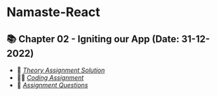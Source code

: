 # Namaste-React

## 📚 Chapter 02 - Igniting our App (Date: 31-12-2022)
- 📖 [_Theory Assignment Solution_](Class_2_Assignment.pdf)
- 👨‍💻 [_Coding Assignment_](App.js)
- 📘 [_Assignment Questions_](Chapter%2002-%20Assignment%20-%20Igniting%20our%20App%20.pdf)
